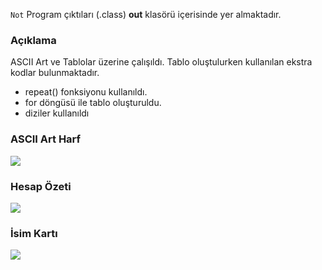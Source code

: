 ```Not``` Program çıktıları (.class) **out** klasörü içerisinde yer almaktadır.

### Açıklama
ASCII Art ve Tablolar üzerine çalışıldı. Tablo oluştulurken kullanılan ekstra kodlar bulunmaktadır.  
- repeat() fonksiyonu kullanıldı.
- for döngüsü ile tablo oluşturuldu. 
- diziler kullanıldı

### ASCII Art Harf
![](media/AsciiArtHarf.png)

### Hesap Özeti
![](media/HesapOzeti.png)

### İsim Kartı
![](media/IsimKarti.png)